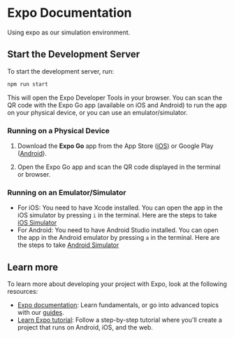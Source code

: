 # Expo Documentation

Using expo as our simulation environment.

## Start the Development Server
To start the development server, run:
```bash
npm run start
```

This will open the Expo Developer Tools in your browser. You can scan the QR code with the Expo Go app (available on iOS and Android) to run the app on your physical device, or you can use an emulator/simulator.

### Running on a Physical Device
1. Download the **Expo Go** app from the App Store ([iOS](https://apps.apple.com/us/app/expo-go/id982107779)) or Google Play ([Android](https://play.google.com/store/apps/details?id=host.exp.exponent&hl=en)).

2. Open the Expo Go app and scan the QR code displayed in the terminal or browser.

### Running on an Emulator/Simulator
- For iOS: You need to have Xcode installed. You can open the app in the iOS simulator by pressing `i` in the terminal. Here are the steps to take [iOS Simulator](https://docs.expo.dev/workflow/ios-simulator/)
- For Android: You need to have Android Studio installed. You can open the app in the Android emulator by pressing `a` in the terminal. Here are the steps to take [Android Simulator](https://docs.expo.dev/workflow/android-studio-emulator/)

## Learn more

To learn more about developing your project with Expo, look at the following resources:

- [Expo documentation](https://docs.expo.dev/): Learn fundamentals, or go into advanced topics with our [guides](https://docs.expo.dev/guides).
- [Learn Expo tutorial](https://docs.expo.dev/tutorial/introduction/): Follow a step-by-step tutorial where you'll create a project that runs on Android, iOS, and the web.

